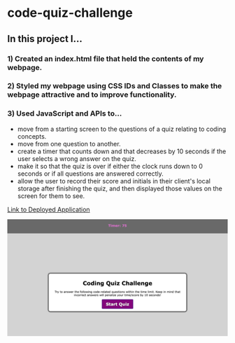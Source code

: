 # code-quiz-challenge

## In this project I...
### 1) Created an index.html file that held the contents of my webpage.
### 2) Styled my webpage using CSS IDs and Classes to make the webpage attractive and to improve functionality.
### 3) Used JavaScript and APIs to...
* move from a starting screen to the questions of a quiz relating to coding concepts.
* move from one question to another.
* create a timer that counts down and that decreases by 10 seconds if the user selects a wrong answer on the quiz.
* make it so that the quiz is over if either the clock runs down to 0 seconds or if all questions are answered correctly.
* allow the user to record their score and initials in their client's local storage after finishing the quiz, and then displayed those values on the screen for them to see.

[Link to Deployed Application](https://sora64.github.io/code-quiz-challenge/)

![Screnshot of Deployed Application](./Assets/Images/Code-Quiz-Challeng-Phelps-ScrShot.png)